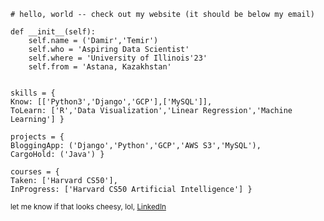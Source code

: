     # hello, world -- check out my website (it should be below my email)
    
    def __init__(self):
        self.name = ('Damir','Temir')
        self.who = 'Aspiring Data Scientist'
        self.where = 'University of Illinois'23'
        self.from = 'Astana, Kazakhstan'


    skills = { 
    Know: [['Python3','Django','GCP'],['MySQL']],
    ToLearn: ['R','Data Visualization','Linear Regression','Machine Learning'] }
    
    projects = {
    BloggingApp: ('Django','Python','GCP','AWS S3','MySQL'),
    CargoHold: ('Java') }
    
    courses = {
    Taken: ['Harvard CS50'],
    InProgress: ['Harvard CS50 Artificial Intelligence'] }
    
<small>let me know if that looks cheesy, lol, [LinkedIn](https://www.linkedin.com/in/damirtemir/) </small>
    
<!--
**dtemir/dtemir** is a ✨ _special_ ✨ repository because its `README.md` (this file) appears on your GitHub profile.

Here are some ideas to get you started:

- 🔭 I’m currently working on ...
- 🌱 I’m currently learning ...
- 👯 I’m looking to collaborate on ...
- 🤔 I’m looking for help with ...
- 💬 Ask me about ...
- 📫 How to reach me: ...
- 😄 Pronouns: ...
- ⚡ Fun fact: ...
-->
